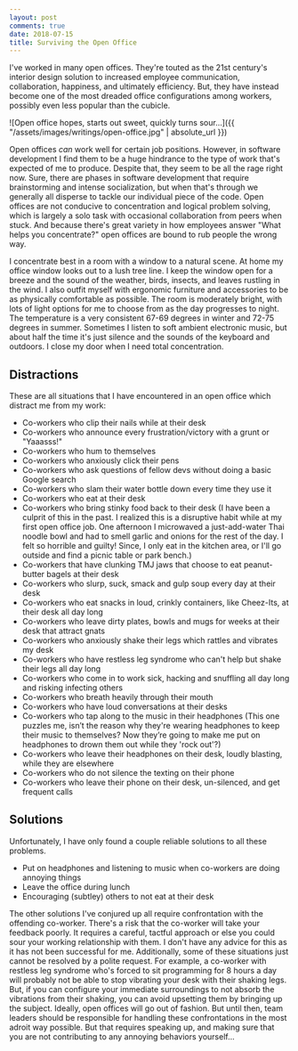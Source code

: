 ```yaml
---
layout: post
comments: true
date: 2018-07-15
title: Surviving the Open Office
---
```


I've worked in many open offices. They're touted as the 21st century's interior design solution to 
increased employee communication, collaboration, happiness, and ultimately efficiency. But, they have instead 
become one of the most dreaded office configurations among workers, possibly even less popular than the cubicle.

![Open office hopes, starts out sweet, quickly turns sour...]({{ "/assets/images/writings/open-office.jpg" | absolute_url }}) 

Open offices _can_ work well for certain job positions. However, in software development I find them to be a
huge hindrance to the type of work that's expected of me to produce. Despite that, they seem to be all the rage right
now. Sure, there are phases in software development that require brainstorming and intense socialization, but when that's 
through we generally all disperse to tackle our individual piece of the code. Open offices are not conducive to concentration 
and logical problem solving, which is largely a solo task with occasional collaboration from peers when stuck. And because 
there's great variety in how employees answer "What helps you concentrate?" open offices are bound to rub people the wrong 
way.

I concentrate best in a room with a window to a natural scene. At home my office window looks out to a lush tree
line. I keep the window open for a breeze and the sound of the weather, birds, insects, and leaves rustling in the wind. I also 
outfit myself with ergonomic furniture and accessories to be as physically comfortable as possible. The room is 
moderately bright, with lots of light options for me to choose from as the day progresses to night. The temperature is a very
consistent 67-69 degrees in winter and 72-75 degrees in summer. Sometimes I listen to soft ambient electronic music, 
but about half the time it's just silence and the sounds of the keyboard and outdoors. I close my door when I need total 
concentration.

## Distractions

These are all situations that I have encountered in an open office which distract me from my work:

- Co-workers who clip their nails while at their desk
- Co-workers who announce every frustration/victory with a grunt or "Yaaasss!"
- Co-workers who hum to themselves
- Co-workers who anxiously click their pens
- Co-workers who ask questions of fellow devs without doing a basic Google search
- Co-workers who slam their water bottle down every time they use it
- Co-workers who eat at their desk
- Co-workers who bring stinky food back to their desk (I have been a culprit of this in the past. I realized 
this is a disruptive habit while at my first open office job. One afternoon I microwaved a just-add-water Thai noodle 
bowl and had to smell garlic and onions for the rest of the day. I felt so horrible and guilty! Since, I only eat in 
the kitchen area, or I'll go outside and find a picnic table or park bench.)
- Co-workers that have clunking TMJ jaws that choose to eat peanut-butter bagels at their desk
- Co-workers who slurp, suck, smack and gulp soup every day at their desk
- Co-workers who eat snacks in loud, crinkly containers, like Cheez-Its, at their desk all day long
- Co-workers who leave dirty plates, bowls and mugs for weeks at their desk that attract gnats
- Co-workers who anxiously shake their legs which rattles and vibrates my desk
- Co-workers who have restless leg syndrome who can't help but shake their legs all day long
- Co-workers who come in to work sick, hacking and snuffling all day long and risking infecting others
- Co-workers who breath heavily through their mouth
- Co-workers who have loud conversations at their desks
- Co-workers who tap along to the music in their headphones (This one puzzles me, isn’t the reason why they're
wearing headphones to keep their music to themselves? Now they’re going to make me put on headphones to drown them out
while they 'rock out'?)
- Co-workers who leave their headphones on their desk, loudly blasting, while they are elsewhere
- Co-workers who do not silence the texting on their phone
- Co-workers who leave their phone on their desk, un-silenced, and get frequent calls


## Solutions

Unfortunately, I have only found a couple reliable solutions to all these problems.

- Put on headphones and listening to music when co-workers are doing annoying things
- Leave the office during lunch
- Encouraging (subtley) others to not eat at their desk

The other solutions I've conjured up all require confrontation with the offending co-worker. There's a 
risk that the co-worker will take your feedback poorly. It requires a careful, tactful approach or else you could
sour your working relationship with them. I don't have any advice for this as it has not been successful for me. 
Additionally, some of these situations just cannot be resolved by a polite request. For example, a co-worker
with restless leg syndrome who's forced to sit programming for 8 hours a day will probably not be able to 
stop vibrating your desk with their shaking legs. But, if you can configure your immediate surroundings to not 
absorb the vibrations from their shaking, you can avoid upsetting them by bringing up the subject. Ideally, open
offices will go out of fashion. But until then, team leaders should be responsible for handling these confrontations 
in the most adroit way possible. But that requires speaking up, and
making sure that you are not contributing to any annoying behaviors yourself...
